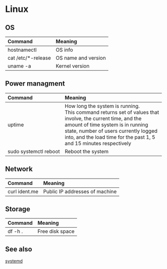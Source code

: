 # Linux

## OS

Command | Meaning
:-|:-
hostnamectl | OS info
cat /etc/*-release | OS name and version
uname -a | Kernel version

## Power managment

Command | Meaning
:-|:-
uptime | How long the system is running. <br/>This command returns set of values that involve, the current time, and the amount of time system is in running state, number of users currently logged into, and the load time for the past 1, 5 and 15 minutes respectively
sudo&nbsp;systemctl&nbsp;reboot | Reboot the system

## Network

Command | Meaning
:-|:-
curl ident.me | Public IP addresses of machine

## Storage

Command | Meaning
:-|:-
df -h . | Free disk space

## See also

[systemd](https://wiki.archlinux.org/index.php/systemd)
